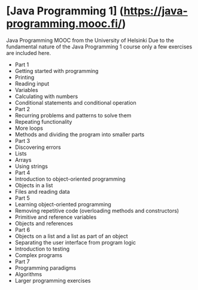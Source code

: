 # [Java Programming 1] (https://java-programming.mooc.fi/)
 Java Programming MOOC from the University of Helsinki
 Due to the fundamental nature of the Java Programming 1 course only a few exercises are included here.

- Part 1
 - Getting started with programming
 - Printing
 - Reading input
 - Variables
 - Calculating with numbers
 - Conditional statements and conditional operation
- Part 2
 - Recurring problems and patterns to solve them
 - Repeating functionality
 - More loops
 - Methods and dividing the program into smaller parts
- Part 3
 - Discovering errors
 - Lists
 - Arrays
 - Using strings
- Part 4
 - Introduction to object-oriented programming
 - Objects in a list
 - Files and reading data
- Part 5
 - Learning object-oriented programming
 - Removing repetitive code (overloading methods and constructors)
 - Primitive and reference variables
 - Objects and references
- Part 6
 - Objects on a list and a list as part of an object
 - Separating the user interface from program logic
 - Introduction to testing
 - Complex programs
- Part 7
 - Programming paradigms
 - Algorithms
 - Larger programming exercises
